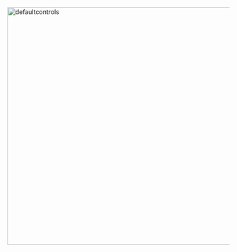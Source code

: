 <img width="865" height="540" alt="defaultcontrols" src="https://github.com/user-attachments/assets/e67af9a3-89bf-49bb-b7b5-581c61f62b5d" />
